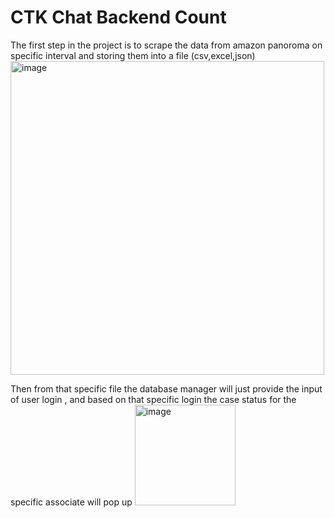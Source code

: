 # CTK Chat Backend Count
The first step in the project is to scrape the data from amazon panoroma on specific interval and storing them into a file (csv,excel,json)
<img width="502" alt="image" src="https://user-images.githubusercontent.com/75371369/210853419-bd13c701-4cb0-4fc8-9e88-99f322f648ac.png">

Then from that specific file the database manager will just provide the input of user login , and based on that specific login the case status for the specific 
associate will pop up
<img width="161" alt="image" src="https://user-images.githubusercontent.com/75371369/210853621-f975bb47-ed7b-45f0-91d8-0f853361da1e.png">



